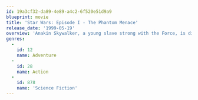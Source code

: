 ```yaml
---
id: 19a3cf32-da89-4e89-a4c2-6f520e51d9a9
blueprint: movie
title: 'Star Wars: Episode I - The Phantom Menace'
release_date: '1999-05-19'
overview: 'Anakin Skywalker, a young slave strong with the Force, is discovered on Tatooine. Meanwhile, the evil Sith have returned, enacting their plot for revenge against the Jedi.'
genres:
  -
    id: 12
    name: Adventure
  -
    id: 28
    name: Action
  -
    id: 878
    name: 'Science Fiction'
---
```

